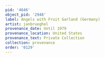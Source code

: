 ```yaml
---
pid: '4646'
object_pid: '2948'
label: Angels with Fruit Garland (Germany)
artist: janbrueghel
provenance_date: Until 1979
provenance_location: United States
provenance_text: Private Collection
collection: provenance
order: '0129'
---
```

